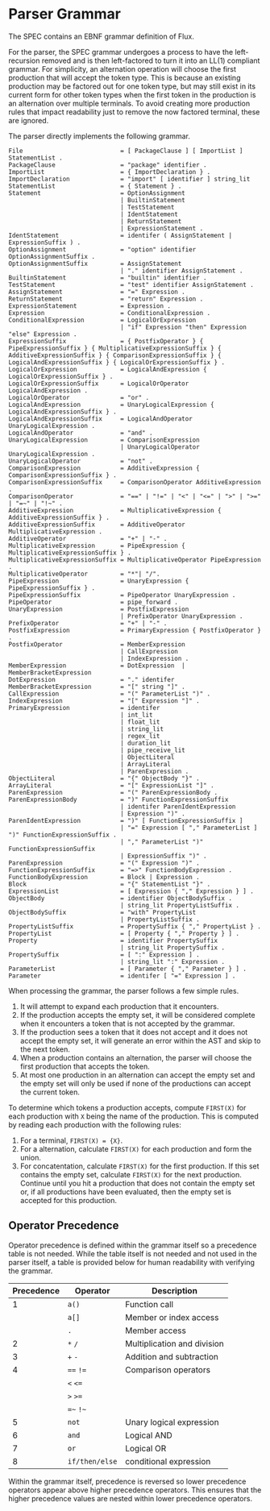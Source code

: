 # Parser Grammar

The SPEC contains an EBNF grammar definition of Flux.

For the parser, the SPEC grammar undergoes a process to have the left-recursion removed and is then left-factored to turn it into an LL(1) compliant grammar. For simplicity, an alternation operation will choose the first production that will accept the token type. This is because an existing production may be factored out for one token type, but may still exist in its current form for other token types when the first token in the production is an alternation over multiple terminals. To avoid creating more production rules that impact readability just to remove the now factored terminal, these are ignored.

The parser directly implements the following grammar.

    File                           = [ PackageClause ] [ ImportList ] StatementList .
    PackageClause                  = "package" identifier .
    ImportList                     = { ImportDeclaration } .
    ImportDeclaration              = "import" [ identifier ] string_lit
    StatementList                  = { Statement } .
    Statement                      = OptionAssignment
                                   | BuiltinStatement
                                   | TestStatement
                                   | IdentStatement
                                   | ReturnStatement
                                   | ExpressionStatement .
    IdentStatement                 = identifer ( AssignStatement | ExpressionSuffix ) .
    OptionAssignment               = "option" identifier OptionAssignmentSuffix .
    OptionAssignmentSuffix         = AssignStatement
                                   | "." identifier AssignStatement .
    BuiltinStatement               = "builtin" identifier .
    TestStatement                  = "test" identifier AssignStatement .
    AssignStatement                = "=" Expression .
    ReturnStatement                = "return" Expression .
    ExpressionStatement            = Expression .
    Expression                     = ConditionalExpression .
    ConditionalExpression          = LogicalOrExpression
                                   | "if" Expression "then" Expression "else" Expression .
    ExpressionSuffix               = { PostfixOperator } { PipeExpressionSuffix } { MultiplicativeExpressionSuffix } { AdditiveExpressionSuffix } { ComparisonExpressionSuffix } { LogicalAndExpressionSuffix } { LogicalOrExpressionSuffix } .
    LogicalOrExpression            = LogicalAndExpression { LogicalOrExpressionSuffix } .
    LogicalOrExpressionSuffix      = LogicalOrOperator LogicalAndExpression .
    LogicalOrOperator              = "or" .
    LogicalAndExpression           = UnaryLogicalExpression { LogicalAndExpressionSuffix } .
    LogicalAndExpressionSuffix     = LogicalAndOperator UnaryLogicalExpression .
    LogicalAndOperator             = "and" .
    UnaryLogicalExpression         = ComparisonExpression
                                   | UnaryLogicalOperator UnaryLogicalExpression .
    UnaryLogicalOperator           = "not" .
    ComparisonExpression           = AdditiveExpression { ComparisonExpressionSuffix } .
    ComparisonExpressionSuffix     = ComparisonOperator AdditiveExpression .
    ComparisonOperator             = "==" | "!=" | "<" | "<=" | ">" | ">=" | "=~" | "!~" .
    AdditiveExpression             = MultiplicativeExpression { AdditiveExpressionSuffix } .
    AdditiveExpressionSuffix       = AdditiveOperator MultiplicativeExpression .
    AdditiveOperator               = "+" | "-" .
    MultiplicativeExpression       = PipeExpression { MultiplicativeExpressionSuffix } .
    MultiplicativeExpressionSuffix = MultiplicativeOperator PipeExpression .
    MultiplicativeOperator         = "*"| "/".
    PipeExpression                 = UnaryExpression { PipeExpressionSuffix } .
    PipeExpressionSuffix           = PipeOperator UnaryExpression .
    PipeOperator                   = pipe_forward .
    UnaryExpression                = PostfixExpression
                                   | PrefixOperator UnaryExpression .
    PrefixOperator                 = "+" | "-" .
    PostfixExpression              = PrimaryExpression { PostfixOperator } .
    PostfixOperator                = MemberExpression
                                   | CallExpression
                                   | IndexExpression .
    MemberExpression               = DotExpression  | MemberBracketExpression
    DotExpression                  = "." identifer
    MemberBracketExpression        = "[" string "]" .
    CallExpression                 = "(" ParameterList ")" .
    IndexExpression                = "[" Expression "]" .
    PrimaryExpression              = identifer
                                   | int_lit
                                   | float_lit
                                   | string_lit
                                   | regex_lit
                                   | duration_lit
                                   | pipe_receive_lit
                                   | ObjectLiteral
                                   | ArrayLiteral
                                   | ParenExpression .
    ObjectLiteral                  = "{" ObjectBody "}" .
    ArrayLiteral                   = "[" ExpressionList "]" .
    ParenExpression                = "(" ParenExpressionBody .
    ParenExpressionBody            = ")" FunctionExpressionSuffix
                                   | identifer ParenIdentExpression
                                   | Expression ")" .
    ParenIdentExpression           = ")" [ FunctionExpressionSuffix ]
                                   | "=" Expression [ "," ParameterList ] ")" FunctionExpressionSuffix .
                                   | "," ParameterList ")" FunctionExpressionSuffix
                                   | ExpressionSuffix ")" .
    ParenExpression                = "(" Expression ")" .
    FunctionExpressionSuffix       = "=>" FunctionBodyExpression .
    FunctionBodyExpression         = Block | Expression .
    Block                          = "{" StatementList "}" .
    ExpressionList                 = [ Expression { "," Expression } ] .
    ObjectBody                     = identifier ObjectBodySuffix .
                                   | string_lit PropertyListSuffix .
    ObjectBodySuffix               = "with" PropertyList
                                   | PropertyListSuffix .
    PropertyListSuffix             = PropertySuffix { "," PropertyList } .
    PropertyList                   = [ Property { "," Property } ] .
    Property                       = identifier PropertySuffix
                                   | string_lit PropertySuffix .
    PropertySuffix                 = [ ":" Expression ] .
                                   | string_lit ":" Expression .
    ParameterList                  = [ Parameter { "," Parameter } ] .
    Parameter                      = identifer [ "=" Expression ] .

When processing the grammar, the parser follows a few simple rules.

1. It will attempt to expand each production that it encounters.
2. If the production accepts the empty set, it will be considered complete when it encounters a token that is not accepted by the grammar.
3. If the production sees a token that it does not accept and it does not accept the empty set, it will generate an error within the AST and skip to the next token.
4. When a production contains an alternation, the parser will choose the first production that accepts the token.
5. At most one production in an alternation can accept the empty set and the empty set will only be used if none of the productions can accept the current token.

To determine which tokens a production accepts, compute `FIRST(X)` for each production with `X` being the name of the production. This is computed by reading each production with the following rules:

1. For a terminal, `FIRST(X) = {X}`.
2. For a alternation, calculate `FIRST(X)` for each production and form the union.
3. For concatentation, calculate `FIRST(X)` for the first production. If this set contains the empty set, calculate `FIRST(X)` for the next production. Continue until you hit a production that does not contain the empty set or, if all productions have been evaluated, then the empty set is accepted for this production.

## Operator Precedence

Operator precedence is defined within the grammar itself so a precedence table is not needed. While the table itself is not needed and not used in the parser itself, a table is provided below for human readability with verifying the grammar.

|Precedence| Operator       |        Description        |
|----------|----------------|---------------------------|
|     1    |  `a()`         |       Function call       |
|          |  `a[]`         |  Member or index access   |
|          |   `.`          |       Member access       |
|     2    | `*` `/`        |Multiplication and division|
|     3    | `+` `-`        | Addition and subtraction  |
|     4    | `==` `!=`      |   Comparison operators    |
|          | `<` `<=`       |                           |
|          | `>` `>=`       |                           |
|          | `=~` `!~`      |                           |
|     5    |  `not`         | Unary logical expression  |
|     6    |  `and`         |       Logical AND         |
|     7    |   `or`         |       Logical OR          |
|     8    | `if/then/else` |  conditional expression   |

Within the grammar itself, precedence is reversed so lower precedence operators appear above higher precedence operators. This ensures that the higher precedence values are nested within lower precedence operators.
